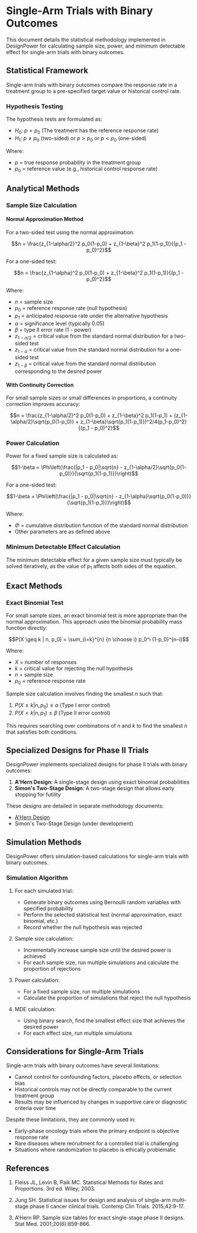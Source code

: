 # Single-Arm Trials with Binary Outcomes

This document details the statistical methodology implemented in DesignPower for calculating sample size, power, and minimum detectable effect for single-arm trials with binary outcomes.

## Statistical Framework

Single-arm trials with binary outcomes compare the response rate in a treatment group to a pre-specified target value or historical control rate.

### Hypothesis Testing

The hypothesis tests are formulated as:

- $H_0$: $p = p_0$ (The treatment has the reference response rate)
- $H_1$: $p \neq p_0$ (two-sided) or $p > p_0$ or $p < p_0$ (one-sided)

Where:
- $p$ = true response probability in the treatment group
- $p_0$ = reference value (e.g., historical control response rate)

## Analytical Methods

### Sample Size Calculation

#### Normal Approximation Method

For a two-sided test using the normal approximation:

$$n = \frac{z_{1-\alpha/2}^2 p_0(1-p_0) + z_{1-\beta}^2 p_1(1-p_1)}{(p_1 - p_0)^2}$$

For a one-sided test:

$$n = \frac{z_{1-\alpha}^2 p_0(1-p_0) + z_{1-\beta}^2 p_1(1-p_1)}{(p_1 - p_0)^2}$$

Where:
- $n$ = sample size
- $p_0$ = reference response rate (null hypothesis)
- $p_1$ = anticipated response rate under the alternative hypothesis
- $\alpha$ = significance level (typically 0.05)
- $\beta$ = type II error rate (1 - power)
- $z_{1-\alpha/2}$ = critical value from the standard normal distribution for a two-sided test
- $z_{1-\alpha}$ = critical value from the standard normal distribution for a one-sided test
- $z_{1-\beta}$ = critical value from the standard normal distribution corresponding to the desired power

#### With Continuity Correction

For small sample sizes or small differences in proportions, a continuity correction improves accuracy:

$$n = \frac{z_{1-\alpha/2}^2 p_0(1-p_0) + z_{1-\beta}^2 p_1(1-p_1) + (z_{1-\alpha/2}\sqrt{p_0(1-p_0)} + z_{1-\beta}\sqrt{p_1(1-p_1)})^2/4(p_1-p_0)^2}{(p_1 - p_0)^2}$$

### Power Calculation

Power for a fixed sample size is calculated as:

$$1-\beta = \Phi\left(\frac{|p_1 - p_0|\sqrt{n} - z_{1-\alpha/2}\sqrt{p_0(1-p_0)}}{\sqrt{p_1(1-p_1)}}\right)$$

For a one-sided test:

$$1-\beta = \Phi\left(\frac{|p_1 - p_0|\sqrt{n} - z_{1-\alpha}\sqrt{p_0(1-p_0)}}{\sqrt{p_1(1-p_1)}}\right)$$

Where:
- $\Phi$ = cumulative distribution function of the standard normal distribution
- Other parameters are as defined above

### Minimum Detectable Effect Calculation

The minimum detectable effect for a given sample size must typically be solved iteratively, as the value of $p_1$ affects both sides of the equation.

## Exact Methods

### Exact Binomial Test

For small sample sizes, an exact binomial test is more appropriate than the normal approximation. This approach uses the binomial probability mass function directly:

$$P(X \geq k | n, p_0) = \sum_{i=k}^{n} {n \choose i} p_0^i (1-p_0)^{n-i}$$

Where:
- $X$ = number of responses
- $k$ = critical value for rejecting the null hypothesis
- $n$ = sample size
- $p_0$ = reference response rate

Sample size calculation involves finding the smallest $n$ such that:
1. $P(X \geq k | n, p_0) \leq \alpha$ (Type I error control)
2. $P(X < k | n, p_1) \leq \beta$ (Type II error control)

This requires searching over combinations of $n$ and $k$ to find the smallest $n$ that satisfies both conditions.

## Specialized Designs for Phase II Trials

DesignPower implements specialized designs for phase II trials with binary outcomes:

1. **A'Hern Design**: A single-stage design using exact binomial probabilities
2. **Simon's Two-Stage Design**: A two-stage design that allows early stopping for futility

These designs are detailed in separate methodology documents:
- [A'Hern Design](ahern_design.md)
- Simon's Two-Stage Design (under development)

## Simulation Methods

DesignPower offers simulation-based calculations for single-arm trials with binary outcomes.

### Simulation Algorithm

1. For each simulated trial:
   - Generate binary outcomes using Bernoulli random variables with specified probability
   - Perform the selected statistical test (normal approximation, exact binomial, etc.)
   - Record whether the null hypothesis was rejected

2. Sample size calculation:
   - Incrementally increase sample size until the desired power is achieved
   - For each sample size, run multiple simulations and calculate the proportion of rejections

3. Power calculation:
   - For a fixed sample size, run multiple simulations
   - Calculate the proportion of simulations that reject the null hypothesis

4. MDE calculation:
   - Using binary search, find the smallest effect size that achieves the desired power
   - For each effect size, run multiple simulations

## Considerations for Single-Arm Trials

Single-arm trials with binary outcomes have several limitations:
- Cannot control for confounding factors, placebo effects, or selection bias
- Historical controls may not be directly comparable to the current treatment group
- Results may be influenced by changes in supportive care or diagnostic criteria over time

Despite these limitations, they are commonly used in:
- Early-phase oncology trials where the primary endpoint is objective response rate
- Rare diseases where recruitment for a controlled trial is challenging
- Situations where randomization to placebo is ethically problematic

## References

1. Fleiss JL, Levin B, Paik MC. Statistical Methods for Rates and Proportions. 3rd ed. Wiley; 2003.

2. Jung SH. Statistical issues for design and analysis of single-arm multi-stage phase II cancer clinical trials. Contemp Clin Trials. 2015;42:9-17.

3. A'Hern RP. Sample size tables for exact single-stage phase II designs. Stat Med. 2001;20(6):859-866.
